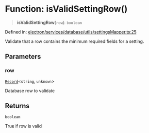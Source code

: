 # Function: isValidSettingRow()

> **isValidSettingRow**(`row`): `boolean`

Defined in: [electron/services/database/utils/settingsMapper.ts:25](https://github.com/Nick2bad4u/Uptime-Watcher/blob/dca5483e793478722cd3e6e125cafcec5fc771f0/electron/services/database/utils/settingsMapper.ts#L25)

Validate that a row contains the minimum required fields for a setting.

## Parameters

### row

[`Record`](https://www.typescriptlang.org/docs/handbook/utility-types.html#recordkeys-type)\<`string`, `unknown`\>

Database row to validate

## Returns

`boolean`

True if row is valid
